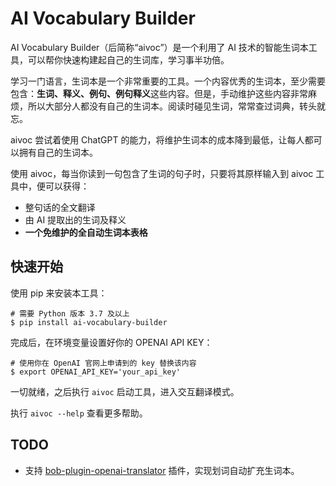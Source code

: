 # AI Vocabulary Builder

AI Vocabulary Builder（后简称“aivoc”）是一个利用了 AI 技术的智能生词本工具，可以帮你快速构建起自己的生词库，学习事半功倍。

学习一门语言，生词本是一个非常重要的工具。一个内容优秀的生词本，至少需要包含：**生词、释义、例句、例句释义**这些内容。但是，手动维护这些内容非常麻烦，所以大部分人都没有自己的生词本。阅读时碰见生词，常常查过词典，转头就忘。

aivoc 尝试着使用 ChatGPT 的能力，将维护生词本的成本降到最低，让每人都可以拥有自己的生词本。

使用 aivoc，每当你读到一句包含了生词的句子时，只要将其原样输入到 aivoc 工具中，便可以获得：

- 整句话的全文翻译
- 由 AI 提取出的生词及释义
- **一个免维护的全自动生词本表格**

## 快速开始

使用 pip 来安装本工具：

```console
# 需要 Python 版本 3.7 及以上
$ pip install ai-vocabulary-builder
```

完成后，在环境变量设置好你的 OPENAI API KEY：

```console
# 使用你在 OpenAI 官网上申请到的 key 替换该内容
$ export OPENAI_API_KEY='your_api_key'
```

一切就绪，之后执行 `aivoc` 启动工具，进入交互翻译模式。

执行 `aivoc --help` 查看更多帮助。

## TODO

- 支持 [bob-plugin-openai-translator](https://github.com/yetone/bob-plugin-openai-translator) 插件，实现划词自动扩充生词本。
